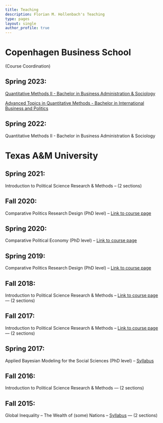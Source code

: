 ```yaml
---
title: Teaching
description: Florian M. Hollenbach's Teaching
type: pages
layout: single
author_profile: true
---
```


# Copenhagen Business School 
(Course Coordination)


## Spring 2023:

[Quantitative Methods II - Bachelor in Business Administration & Sociology](https://kursuskatalog.cbs.dk/2022-2023/BA-BSOCO1024U.aspx)


[Advanced Topics in Quantitative Methods - Bachelor in International Business and Politics](https://kursuskatalog.cbs.dk/2022-2023/BA-BPOLO2201U.aspx)


## Spring 2022:

Quantitative Methods II - Bachelor in Business Administration & Sociology 


# Texas A&M University 

## Spring 2021:

Introduction to Political Science Research & Methods – (2 sections)

## Fall 2020:

Comparative Politics Research Design (PhD level) – [Link to course page](https://fhollenbach.github.io/Pols621_2020/) 

## Spring 2020:

Comparative Political Economy (PhD level) – [Link to course page](https://fhollenbach.github.io/Pols627_2020/) 


## Spring 2019:

Comparative Politics Research Design (PhD level) – [Link to course page](https://fhollenbach.github.io/Pols621_2019/) 

## Fall 2018:

Introduction to Political Science Research & Methods – [Link to course page](https://fhollenbach.github.io/Polisci209_2018/) — (2 sections)

## Fall 2017:

Introduction to Political Science Research & Methods – [Link to course page](https://fhollenbach.github.io/OLD_polisci209_DONOTUSE/) — (2 sections)

## Spring 2017: 

Applied Bayesian Modeling for the Social Sciences (PhD level) – [Syllabus](../papers/Syllabus_Bayes_Hollenbach.pdf)

## Fall 2016:

Introduction to Political Science Research & Methods — (2 sections)

## Fall 2015:

Global Inequality – The Wealth of (some) Nations – [Syllabus](../papers/SyllabusGlobalInequality-324-501_Hollenbach.pdf) — (2 sections)

 
